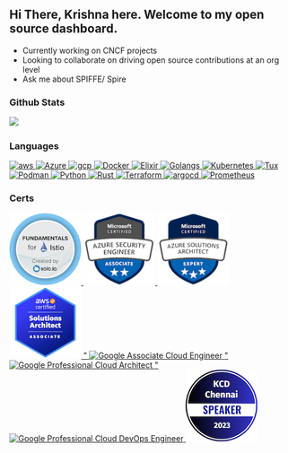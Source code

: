<!--
**krishnakv/krishnakv** is a ✨ _special_ ✨ repository because its `README.md` (this file) appears on your GitHub profile.

Here are some ideas to get you started:

- 🔭 I’m currently working on ...
- 🌱 I’m currently learning ...
- 👯 I’m looking to collaborate on ...
- 🤔 I’m looking for help with ...
- 💬 Ask me about ...
- 📫 How to reach me: ...
- 😄 Pronouns: ...
- ⚡ Fun fact: ...
-->

## Hi There, Krishna here. Welcome to my open source dashboard.

- Currently working on CNCF projects
- Looking to collaborate on driving open source contributions at an org level
- Ask me about SPIFFE/ Spire

### Github Stats
![](https://github-readme-stats.vercel.app/api?username=krishnakv&theme=dark&hide_border=false&include_all_commits=true&count_private=true)

### Languages
<p align="left"> 
<a href="https://aws.amazon.com/">
  <img src="https://cdn.jsdelivr.net/gh/devicons/devicon/icons/amazonwebservices/amazonwebservices-original-wordmark.svg" alt="aws" width="64" height="64"/>
</a>
<a href="https://azure.microsoft.com/">
  <img src="https://cdn.jsdelivr.net/gh/devicons/devicon/icons/azure/azure-original-wordmark.svg" alt="Azure" width="64" height="64"/>
</a>
<a href="https://cloud.google.com/">
<img src="https://cdn.jsdelivr.net/gh/devicons/devicon/icons/googlecloud/googlecloud-original-wordmark.svg" alt="gcp" width="64" height="64"/>
</a>
<a href="https://www.docker.com/">
<img src="https://cdn.jsdelivr.net/gh/devicons/devicon/icons/docker/docker-original-wordmark.svg" alt="Docker" width="64" height="64"/>
</a>
<a href="https://elixir-lang.org/">
<img src="https://cdn.jsdelivr.net/gh/devicons/devicon/icons/elixir/elixir-original-wordmark.svg" alt="Elixir" width="64" height="64"/>
</a>
<a href="https://go.dev/">
<img src="https://cdn.jsdelivr.net/gh/devicons/devicon/icons/go/go-original-wordmark.svg" alt="Golangs" width="64" height="64"/>
</a>
<a href="https://kubernetes.io/">
<img src="https://cdn.jsdelivr.net/gh/devicons/devicon/icons/kubernetes/kubernetes-plain-wordmark.svg" alt="Kubernetes" width="64" height="64"/>
</a>
<a href="https://www.linux.org/">
<img src="https://cdn.jsdelivr.net/gh/devicons/devicon/icons/linux/linux-original.svg" alt="Tux" width="64" height="64"/>
</a>
<a href="https://podman.io/">
<img src="https://cdn.jsdelivr.net/gh/devicons/devicon/icons/podman/podman-original-wordmark.svg" alt="Podman" width="64" height="64"/>
</a>
<a href="https://www.python.org/">
<img src="https://cdn.jsdelivr.net/gh/devicons/devicon/icons/python/python-original-wordmark.svg" alt="Python" width="64" height="64"/>
</a>
<a href="https://www.rust-lang.org/">
<img src="https://cdn.jsdelivr.net/gh/devicons/devicon/icons/rust/rust-plain.svg" alt="Rust" width="64" height="64"/>
</a>
<a href="https://www.terraform.io/">
<img src="https://cdn.jsdelivr.net/gh/devicons/devicon/icons/terraform/terraform-original-wordmark.svg" alt="Terraform" width="64" height="64"/>
</a>
<a href="https://argoproj.github.io/">
<img src="https://cdn.jsdelivr.net/gh/devicons/devicon/icons/argocd/argocd-original-wordmark.svg" alt="argocd" width="64" height="64"/>
</a>
<a href="https://prometheus.io/">
<img src="https://cdn.jsdelivr.net/gh/devicons/devicon/icons/prometheus/prometheus-original-wordmark.svg" alt="Prometheus" width="64" height="64"/>
</a>
</p>

### Certs

<p align="left"> 
<a href="https://www.credly.com/badges/66fa84f6-7c1b-4089-97f1-99607f5c63aa/public_url">
<img src="./img/fundamentals-for-istio-by-solo-io.png" alt="Istio" width="128" height="128"/>
</a>
<a href="https://www.credly.com/badges/2dcdfa35-3a4c-4b72-bfba-e57493ead13a/public_url">
<img src="./img/microsoft-certified-azure-security-engineer-associate.png" alt="Azure Security Engg Associate" width="128" height="128"/>
</a>
<a href="https://www.credly.com/badges/404ffe0d-d73b-4023-a1f8-dadc5c084e5c/public_url">
<img src="./img/microsoft-certified-azure-solutions-architect-expert.1.png" alt="Azure Architect Expert" width="128" height="128"/>
</a>
<a href="https://www.credly.com/badges/a71bfe88-73c8-4c35-8062-4741fc6ff1dd/public_url">
<img src="./img/aws-certified-solutions-architect-associate.png" alt="AWS Certified Solutions Architect - Associate" width="128" height="128"/>
</a>
<a href="https://google.accredible.com/6d8e197b-2b17-4eac-b730-1c3ac4e26f20">"
<img src="https://api.accredible.com/v1/frontend/credential_website_embed_image/badge/27627236" alt="Google Associate Cloud Engineer" width="128" height="128"/>
</a>
<a href="https://google.accredible.com/56c56c0a-b1c0-48b2-8153-02b0b206b100">"
<img src="https://api.accredible.com/v1/frontend/credential_website_embed_image/badge/24747181" alt="Google Professional Cloud Architect" width="128" height="128"/>
</a>
<a href="https://google.accredible.com/4406a400-119a-4174-b95b-16d9216ad7f8">"
<img src="https://api.accredible.com/v1/frontend/credential_website_embed_image/badge/71544347" alt="Google Professional Cloud DevOps Engineer" width="128" height="128"/>
</a>
<a href="https://www.credly.com/badges/2756a97c-5ab7-4f65-b44e-14a545577f83/public_url">
<img src="./img/speaker-kcd-chennai-2023.png" alt="Speaker KCD Chennai" width="128" height="128"/>
</a>
</p>
